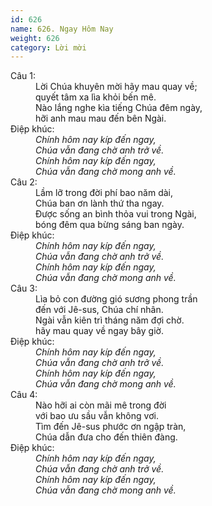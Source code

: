 ```yaml
---
id: 626
name: 626. Ngay Hôm Nay
weight: 626
category: Lời mời
---
```

<dl><dt>Câu 1:</dt><dd data-verse="1">Lời Chúa khuyên mời hãy mau quay về; <br/>quyết tâm xa lìa khỏi bến mê. <br/>Nào lắng nghe kìa tiếng Chúa đêm ngày, <br/>hỡi anh mau mau đến bên Ngài. </dd><dt>Điệp khúc:</dt><dd data-chorus="1"><em>Chính hôm nay kíp đến ngay, <br/>Chúa vẫn đang chờ anh trở về. <br/>Chính hôm nay kíp đến ngay, <br/>Chúa vẫn đang chờ mong anh về. </em></dd><dt>Câu 2:</dt><dd data-verse="2">Lầm lỡ trong đời phí bao năm dài, <br/>Chúa ban ơn lành thứ tha ngay. <br/>Được sống an bình thỏa vui trong Ngài, <br/>bóng đêm qua bừng sáng ban ngày. </dd><dt>Điệp khúc:</dt><dd data-chorus="1"><em>Chính hôm nay kíp đến ngay, <br/>Chúa vẫn đang chờ anh trở về. <br/>Chính hôm nay kíp đến ngay, <br/>Chúa vẫn đang chờ mong anh về. </em></dd><dt>Câu 3:</dt><dd data-verse="3">Lìa bỏ con đường gió sương phong trần <br/>đến với Jê-sus, Chúa chí nhân. <br/>Ngài vẫn kiên trì tháng năm đợi chờ. <br/>hãy mau quay về ngay bây giờ. </dd><dt>Điệp khúc:</dt><dd data-chorus="1"><em>Chính hôm nay kíp đến ngay, <br/>Chúa vẫn đang chờ anh trở về. <br/>Chính hôm nay kíp đến ngay, <br/>Chúa vẫn đang chờ mong anh về. </em></dd><dt>Câu 4:</dt><dd data-verse="4">Nào hỡi ai còn mãi mê trong đời <br/>với bao ưu sầu vẫn không vơi. <br/>Tìm đến Jê-sus phước ơn ngập tràn, <br/>Chúa dẫn đưa cho đến thiên đàng. </dd><dt>Điệp khúc:</dt><dd data-chorus="1"><em>Chính hôm nay kíp đến ngay, <br/>Chúa vẫn đang chờ anh trở về. <br/>Chính hôm nay kíp đến ngay, <br/>Chúa vẫn đang chờ mong anh về. </em></dd></dl>

